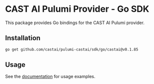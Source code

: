 # CAST AI Pulumi Provider - Go SDK

This package provides Go bindings for the CAST AI Pulumi provider.

## Installation

```bash
go get github.com/castai/pulumi-castai/sdk/go/castai@v0.1.85
```

## Usage

See the [documentation](https://www.pulumi.com/registry/packages/castai/) for usage examples.
